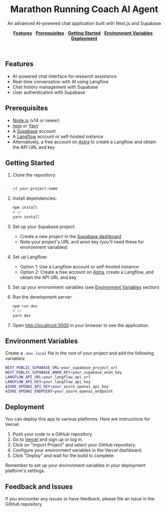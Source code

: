 <h1 align="center">Marathon Running Coach AI Agent</h1>

<p align="center">
 An advanced AI-powered chat application built with Next.js and Supabase
</p>

<p align="center">
  <a href="#features"><strong>Features</strong></a> ·
  <a href="#prerequisites"><strong>Prerequisites</strong></a> ·
  <a href="#getting-started"><strong>Getting Started</strong></a> ·
  <a href="#environment-variables"><strong>Environment Variables</strong></a> ·
  <a href="#deployment"><strong>Deployment</strong></a>
</p>
<br/>

## Features

- AI-powered chat interface for research assistance
- Real-time conversation with AI using Langflow
- Chat history management with Supabase
- User authentication with Supabase

## Prerequisites

- [Node.js](https://nodejs.org/en/) (v14 or newer)
- [npm](https://www.npmjs.com/) or [Yarn](https://yarnpkg.com/)
- A [Supabase](https://supabase.com/) account
- A [Langflow](https://langflow.org/) account or self-hosted instance
- Alternatively, a free account on [Astra](https://astra.datastax.com/) to create a Langflow and obtain the API URL and key

## Getting Started

1. Clone the repository:

   ```bash

   cd your-project-name
   ```

2. Install dependencies:

   ```bash
   npm install
   # or
   yarn install
   ```

3. Set up your Supabase project:
   - Create a new project in the [Supabase dashboard](https://app.supabase.com/)
   - Note your project's URL and anon key (you'll need these for environment variables)

4. Set up Langflow:
   - Option 1: Use a Langflow account or self-hosted instance
   - Option 2: Create a free account on [Astra](https://astra.datastax.com/), create a Langflow, and obtain the API URL and key

5. Set up your environment variables (see [Environment Variables](#environment-variables) section)

6. Run the development server:

   ```bash
   npm run dev
   # or
   yarn dev
   ```

7. Open [http://localhost:3000](http://localhost:3000) in your browser to see the application.

## Environment Variables

Create a `.env.local` file in the root of your project and add the following variables:
```bash
NEXT_PUBLIC_SUPABASE_URL=your_supabase_project_url
NEXT_PUBLIC_SUPABASE_ANON_KEY=your_supabase_anon_key
LANGFLOW_API_URL=your_langflow_api_url
LANGFLOW_API_KEY=your_langflow_api_key
AZURE_OPENAI_API_KEY=your_azure_openai_api_key
AZURE_OPENAI_ENDPOINT=your_azure_openai_endpoint
```

## Deployment

You can deploy this app to various platforms. Here are instructions for Vercel:

1. Push your code to a GitHub repository.
2. Go to [Vercel](https://vercel.com) and sign up or log in.
3. Click on "Import Project" and select your GitHub repository.
4. Configure your environment variables in the Vercel dashboard.
5. Click "Deploy" and wait for the build to complete.

Remember to set up your environment variables in your deployment platform's settings.

## Feedback and Issues

If you encounter any issues or have feedback, please file an issue in the GitHub repository.
